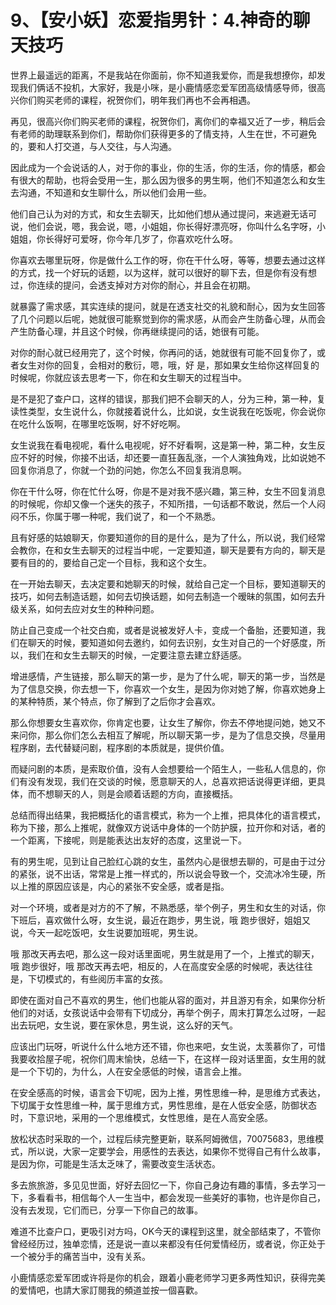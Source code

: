 # 9、【安小妖】恋爱指男针：4.神奇的聊天技巧

世界上最遥远的距离，不是我站在你面前，你不知道我爱你，而是我想撩你，却发现我们俩话不投机，大家好，我是小咪，是小鹿情感恋爱军团高级情感导师，很高兴你们购买老师的课程，祝贺你们，明年我们再也不会再相遇。

再见，很高兴你们购买老师的课程，祝贺你们，离你们的幸福又近了一步，稍后会有老师的助理联系到你们，帮助你们获得更多的了情支持，人生在世，不可避免的，要和人打交道，与人交往，与人沟通。

因此成为一个会说话的人，对于你的事业，你的生活，你的生活，你的情感，都会有很大的帮助，也将会受用一生，那么因为很多的男生啊，他们不知道怎么和女生去沟通，不知道和女生聊什么，所以他们会用一些。

他们自己认为对的方式，和女生去聊天，比如他们想从通过提问，来逃避无话可说，他们会说，嗯，我会说，嗯，小姐姐，你长得好漂亮呀，你叫什么名字呀，小姐姐，你长得好可爱呀，你今年几岁了，你喜欢吃什么呀。

你喜欢去哪里玩呀，你是做什么工作的呀，你在干什么呀，等等，想要去通过这样的方式，找一个好玩的话题，以为这样，就可以很好的聊下去，但是你有没有想过，你连续的提问，会透支掉对方对你的耐心，并且会在初期。

就暴露了需求感，其实连续的提问，就是在透支社交的礼貌和耐心，因为女生回答了几个问题以后呢，她就很可能察觉到你的需求感，从而会产生防备心理，从而会产生防备心理，并且这个时候，你再继续提问的话，她很有可能。

对你的耐心就已经用完了，这个时候，你再问的话，她就很有可能不回复你了，或者女生对你的回复，会相对的敷衍，嗯，哦，好 是，那如果女生给你这样回复的时候呢，你就应该去思考一下，你在和女生聊天的过程当中。

是不是犯了查户口，这样的错误，那我们把不会聊天的人，分为三种，第一种，复读性类型，女生说什么，你就接着说什么，比如说，女生说我在吃饭呢，你会说你在吃什么饭啊，在哪里吃饭啊，好不好吃啊。

女生说我在看电视呢，看什么电视呢，好不好看啊，这是第一种，第二种，女生反应不好的时候，你接不出话，却还要一直狂轰乱涨，一个人演独角戏，比如说她不回复你消息了，你就一个劲的问她，你怎么不回复我消息啊。

你在干什么呀，你在忙什么呀，你是不是对我不感兴趣，第三种，女生不回复消息的时候呢，你却又像一个迷失的孩子，不知所措，一句话都不敢说，然后一个人闷闷不乐，你属于哪一种呢，我们说了，和一个不熟悉。

且有好感的姑娘聊天，你要知道你的目的是什么，是为了什么，所以说，我们经常会教你，在和女生去聊天的过程当中呢，一定要知道，聊天是要有方向的，聊天是要有目的的，要给自己定一个目标，我和这个女生。

在一开始去聊天，去决定要和她聊天的时候，就给自己定一个目标，要知道聊天的技巧，如何去制造话题，如何去切换话题，如何去制造一个暧昧的氛围，如何去升级关系，如何去应对女生的种种问题。

防止自己变成一个社交白痴，或者是说被发好人卡，变成一个备胎，还要知道，我们在聊天的时候，要知道如何去邀约，如何去识别，女生对自己的一个好感度，所以，我们在和女生去聊天的时候，一定要注意去建立舒适感。

增进感情，产生链接，那么聊天的第一步，是为了什么呢，聊天的第一步，当然是为了信息交换，你去想一下，你喜欢一个女生，是因为你对她了解，你喜欢她身上的某种特质，某个特点，你了解到了之后你才会喜欢。

那么你想要女生喜欢你，你肯定也要，让女生了解你，你去不停地提问她，她又不来问你，那么你们怎么去相互了解呢，所以聊天第一步，是为了信息交换，尽量用程序剧，去代替疑问剧，程序剧的本质就是，提供价值。

而疑问剧的本质，是索取价值，没有人会想要给一个陌生人，一些私人信息的，你们有没有发现，我们在交谈的时候，愿意聊天的人，总喜欢把话说得更详细，更具体，而不想聊天的人，则是会顺着话题的方向，直接概括。

总结而得出结果，我把概括化的语言模式，称为一个上推，把具体化的语言模式，称为下接，那么上推呢，就像双方说话中身体的一个防护膜，拉开你和对话，者的一个距离，下接呢，则是能表达出友好的态度，这里说一下。

有的男生呢，见到让自己脸红心跳的女生，虽然内心是很想去聊的，可是由于过分的紧张，说不出话，常常是上推一样式的，所以说会导致一个，交流冰冷生硬，所以上推的原因应该是，内心的紧张不安全感，或者是指。

对一个环境，或者是对方的不了解，不熟悉感，举个例子，男生和女生的对话，你下班后，喜欢做什么呀，女生说，最近在跑步，男生说，哦 跑步很好，姐姐又说，今天一起吃饭吧，女生说要加班呢，男生说。

哦 那改天再去吧，那么这一段对话里面呢，男生就是用了一个，上推式的聊天，哦 跑步很好，哦 那改天再去吧，相反的，人在高度安全感的时候呢，表达往往是，下切模式的，有些阅历丰富的女孩。

即使在面对自己不喜欢的男生，他们也能从容的面对，并且游刃有余，如果你分析他们的对话，女孩说话中会带有下切成分，再举个例子，周末打算怎么过呀，一起出去玩吧，女生说，要在家休息，男生说，这么好的天气。

应该出门玩呀，听说什么什么地方还不错，你也来吧，女生说，太羡慕你了，可惜我要收拾屋子呢，祝你们周末愉快，总结一下，在这样一段对话里面，女生用的就是一个下切的，为什么，人在安全感低的时候，语言会上推。

在安全感高的时候，语言会下切呢，因为上推，男性思维一种，是思维方式表达，下切属于女性思维一种，属于思维方式，男性思维，是在人低安全感，防御状态时，下意识地，采用的一个思维模式，女性思维，是在人高安全感。

放松状态时采取的一个，过程后续完整更新，联系阿姆微信，70075683，思维模式，所以说，大家一定要学会，用感性的去表达，如果你不觉得自己有什么故事，是因为你，可能是生活太乏味了，需要改变生活状态。

多去旅旅游，多见见世面，好好去回忆一下，你自己身边有趣的事情，多去学习一下，多看看书，相信每个人一生当中，都会发现一些美好的事物，也许是你自己，没有去发现，它们而已，分享一下你自己的故事。

难道不比查户口，更吸引对方吗，OK今天的课程到这里，就全部结束了，不管你曾经经历过，独单恋情，还是说一直以来都没有任何爱情经历，或者说，你正处于一个被分手的痛苦当中，没有关系。

小鹿情感恋爱军团或许将是你的机会，跟着小鹿老师学习更多两性知识，获得完美的爱情吧，也請大家訂閱我的頻道並按一個喜歡。

